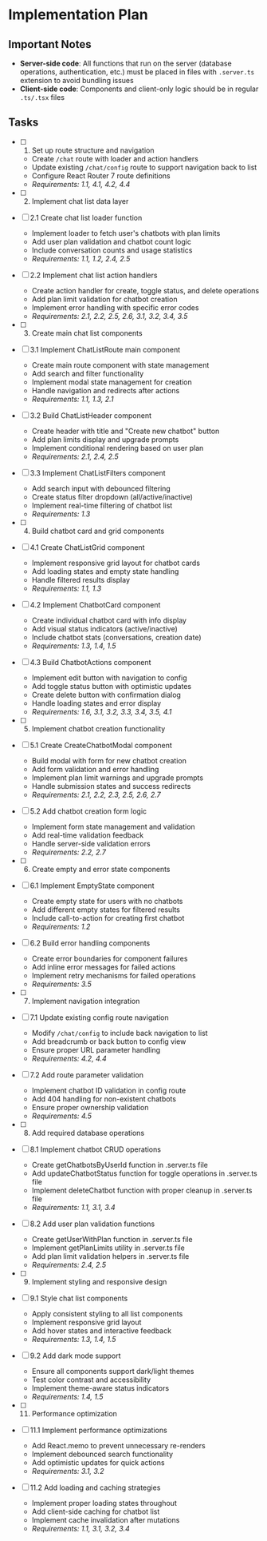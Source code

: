 # Implementation Plan

## Important Notes

- **Server-side code**: All functions that run on the server (database operations, authentication, etc.) must be placed in files with `.server.ts` extension to avoid bundling issues
- **Client-side code**: Components and client-only logic should be in regular `.ts/.tsx` files

## Tasks

- [ ] 1. Set up route structure and navigation

  - Create `/chat` route with loader and action handlers
  - Update existing `/chat/config` route to support navigation back to list
  - Configure React Router 7 route definitions
  - _Requirements: 1.1, 4.1, 4.2, 4.4_

- [ ] 2. Implement chat list data layer
- [ ] 2.1 Create chat list loader function

  - Implement loader to fetch user's chatbots with plan limits
  - Add user plan validation and chatbot count logic
  - Include conversation counts and usage statistics
  - _Requirements: 1.1, 1.2, 2.4, 2.5_

- [ ] 2.2 Implement chat list action handlers

  - Create action handler for create, toggle status, and delete operations
  - Add plan limit validation for chatbot creation
  - Implement error handling with specific error codes
  - _Requirements: 2.1, 2.2, 2.5, 2.6, 3.1, 3.2, 3.4, 3.5_

- [ ] 3. Create main chat list components
- [ ] 3.1 Implement ChatListRoute main component

  - Create main route component with state management
  - Add search and filter functionality
  - Implement modal state management for creation
  - Handle navigation and redirects after actions
  - _Requirements: 1.1, 1.3, 2.1_

- [ ] 3.2 Build ChatListHeader component

  - Create header with title and "Create new chatbot" button
  - Add plan limits display and upgrade prompts
  - Implement conditional rendering based on user plan
  - _Requirements: 2.1, 2.4, 2.5_

- [ ] 3.3 Implement ChatListFilters component

  - Add search input with debounced filtering
  - Create status filter dropdown (all/active/inactive)
  - Implement real-time filtering of chatbot list
  - _Requirements: 1.3_

- [ ] 4. Build chatbot card and grid components
- [ ] 4.1 Create ChatListGrid component

  - Implement responsive grid layout for chatbot cards
  - Add loading states and empty state handling
  - Handle filtered results display
  - _Requirements: 1.1, 1.3_

- [ ] 4.2 Implement ChatbotCard component

  - Create individual chatbot card with info display
  - Add visual status indicators (active/inactive)
  - Include chatbot stats (conversations, creation date)
  - _Requirements: 1.3, 1.4, 1.5_

- [ ] 4.3 Build ChatbotActions component

  - Implement edit button with navigation to config
  - Add toggle status button with optimistic updates
  - Create delete button with confirmation dialog
  - Handle loading states and error display
  - _Requirements: 1.6, 3.1, 3.2, 3.3, 3.4, 3.5, 4.1_

- [ ] 5. Implement chatbot creation functionality
- [ ] 5.1 Create CreateChatbotModal component

  - Build modal with form for new chatbot creation
  - Add form validation and error handling
  - Implement plan limit warnings and upgrade prompts
  - Handle submission states and success redirects
  - _Requirements: 2.1, 2.2, 2.3, 2.5, 2.6, 2.7_

- [ ] 5.2 Add chatbot creation form logic

  - Implement form state management and validation
  - Add real-time validation feedback
  - Handle server-side validation errors
  - _Requirements: 2.2, 2.7_

- [ ] 6. Create empty and error state components
- [ ] 6.1 Implement EmptyState component

  - Create empty state for users with no chatbots
  - Add different empty states for filtered results
  - Include call-to-action for creating first chatbot
  - _Requirements: 1.2_

- [ ] 6.2 Build error handling components

  - Create error boundaries for component failures
  - Add inline error messages for failed actions
  - Implement retry mechanisms for failed operations
  - _Requirements: 3.5_

- [ ] 7. Implement navigation integration
- [ ] 7.1 Update existing config route navigation

  - Modify `/chat/config` to include back navigation to list
  - Add breadcrumb or back button to config view
  - Ensure proper URL parameter handling
  - _Requirements: 4.2, 4.4_

- [ ] 7.2 Add route parameter validation

  - Implement chatbot ID validation in config route
  - Add 404 handling for non-existent chatbots
  - Ensure proper ownership validation
  - _Requirements: 4.5_

- [ ] 8. Add required database operations
- [ ] 8.1 Implement chatbot CRUD operations

  - Create getChatbotsByUserId function in .server.ts file
  - Add updateChatbotStatus function for toggle operations in .server.ts file
  - Implement deleteChatbot function with proper cleanup in .server.ts file
  - _Requirements: 1.1, 3.1, 3.4_

- [ ] 8.2 Add user plan validation functions

  - Create getUserWithPlan function in .server.ts file
  - Implement getPlanLimits utility in .server.ts file
  - Add plan limit validation helpers in .server.ts file
  - _Requirements: 2.4, 2.5_

- [ ] 9. Implement styling and responsive design
- [ ] 9.1 Style chat list components

  - Apply consistent styling to all list components
  - Implement responsive grid layout
  - Add hover states and interactive feedback
  - _Requirements: 1.3, 1.4, 1.5_

- [ ] 9.2 Add dark mode support

  - Ensure all components support dark/light themes
  - Test color contrast and accessibility
  - Implement theme-aware status indicators
  - _Requirements: 1.4, 1.5_

- [ ] 11. Performance optimization
- [ ] 11.1 Implement performance optimizations

  - Add React.memo to prevent unnecessary re-renders
  - Implement debounced search functionality
  - Add optimistic updates for quick actions
  - _Requirements: 3.1, 3.2_

- [ ] 11.2 Add loading and caching strategies
  - Implement proper loading states throughout
  - Add client-side caching for chatbot list
  - Implement cache invalidation after mutations
  - _Requirements: 1.1, 3.1, 3.2, 3.4_
